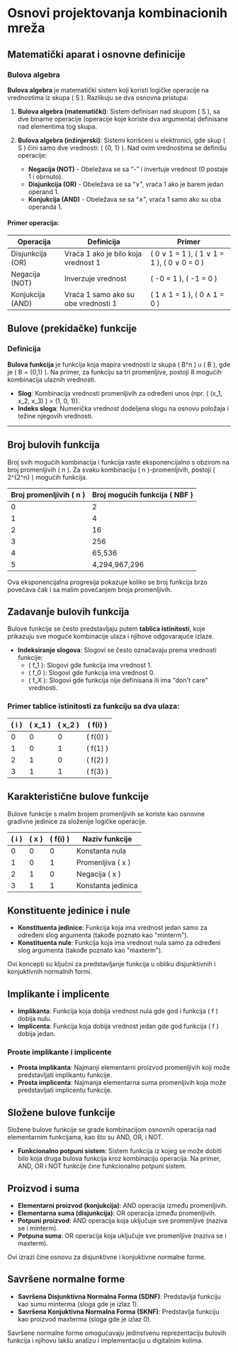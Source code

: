 # Osnovi projektovanja kombinacionih mreža

## Matematički aparat i osnovne definicije

### Bulova algebra
**Bulova algebra** je matematički sistem koji koristi logičke operacije na vrednostima iz skupa \( S \). Razlikuju se dva osnovna pristupa:

1. **Bulova algebra (matematički)**: Sistem definisan nad skupom \( S \), sa dve binarne operacije (operacije koje koriste dva argumenta) definisane nad elementima tog skupa.

2. **Bulova algebra (inžinjerski)**: Sistemi korišćeni u elektronici, gde skup \( S \) čini samo dve vrednosti: \( \{0, 1\} \). Nad ovim vrednostima se definišu operacije:
   - **Negacija (NOT)** - Obeležava se sa “-” i invertuje vrednost (0 postaje 1 i obrnuto).
   - **Disjunkcija (OR)** - Obeležava se sa “∨”, vraća 1 ako je barem jedan operand 1.
   - **Konjukcija (AND)** - Obeležava se sa “∧”, vraća 1 samo ako su oba operanda 1.

#### Primer operacija:
| Operacija | Definicija         | Primer    |
|-----------|---------------------|-----------|
| Disjunkcija (OR) | Vraća 1 ako je bilo koja vrednost 1 | \( 0 ∨ 1 = 1 \), \( 1 ∨ 1 = 1 \), \( 0 ∨ 0 = 0 \) |
| Negacija (NOT)   | Inverzuje vrednost              | \( -0 = 1 \), \( -1 = 0 \) |
| Konjukcija (AND) | Vraća 1 samo ako su obe vrednosti 1 | \( 1 ∧ 1 = 1 \), \( 0 ∧ 1 = 0 \) |

## Bulove (prekidačke) funkcije

### Definicija
**Bulova funkcija** je funkcija koja mapira vrednosti iz skupa \( B^n \) u \( B \), gde je \( B = \{0,1\} \). Na primer, za funkciju sa tri promenljive, postoji 8 mogućih kombinacija ulaznih vrednosti.

- **Slog**: Kombinacija vrednosti promenljivih za određeni unos (npr. \( (x_1, x_2, x_3) \) = (1, 0, 1)).
- **Indeks sloga**: Numerička vrednost dodeljena slogu na osnovu položaja i težine njegovih vrednosti.

---

## Broj bulovih funkcija

Broj svih mogućih kombinacija i funkcija raste eksponencijalno s obzirom na broj promenljivih \( n \). Za svaku kombinaciju \( n \)-promenljivih, postoji \( 2^{2^n} \) mogućih funkcija.

| Broj promenljivih \( n \) | Broj mogućih funkcija \( NBF \) |
|---------------------------|----------------------------------|
| 0                         | 2                                |
| 1                         | 4                                |
| 2                         | 16                               |
| 3                         | 256                              |
| 4                         | 65,536                           |
| 5                         | 4,294,967,296                    |

Ova eksponencijalna progresija pokazuje koliko se broj funkcija brzo povećava čak i sa malim povećanjem broja promenljivih.

## Zadavanje bulovih funkcija

Bulove funkcije se često predstavljaju putem **tablica istinitosti**, koje prikazuju sve moguće kombinacije ulaza i njihove odgovarajuće izlaze.

- **Indeksiranje slogova**: Slogovi se često označavaju prema vrednosti funkcije:
  - \( f_1 \): Slogovi gde funkcija ima vrednost 1.
  - \( f_0 \): Slogovi gde funkcija ima vrednost 0.
  - \( f_X \): Slogovi gde funkcija nije definisana ili ima "don't care" vrednosti.

### Primer tablice istinitosti za funkciju sa dva ulaza:
| \( i \) | \( x_1 \) | \( x_2 \) | \( f(i) \) |
|---------|-----------|-----------|------------|
| 0       | 0         | 0         | \( f(0) \) |
| 1       | 0         | 1         | \( f(1) \) |
| 2       | 1         | 0         | \( f(2) \) |
| 3       | 1         | 1         | \( f(3) \) |

## Karakteristične bulove funkcije

Bulove funkcije s malim brojem promenljivih se koriste kao osnovne gradivne jedinice za složenije logičke operacije.

| \( i \) | \( x \) | \( f(i) \) | Naziv funkcije |
|---------|---------|------------|----------------|
| 0       | 0       | 0          | Konstanta nula |
| 1       | 0       | 1          | Promenljiva \( x \) |
| 2       | 1       | 0          | Negacija \( x \) |
| 3       | 1       | 1          | Konstanta jedinica |

## Konstituente jedinice i nule

- **Konstituenta jedinice**: Funkcija koja ima vrednost jedan samo za određeni slog argumenta (takođe poznato kao "minterm").
- **Konstituenta nule**: Funkcija koja ima vrednost nula samo za određeni slog argumenta (takođe poznato kao "maxterm").

Ovi koncepti su ključni za predstavljanje funkcija u obliku disjunktivnih i konjuktivnih normalnih formi.

## Implikante i implicente

- **Implikanta**: Funkcija koja dobija vrednost nula gde god i funkcija \( f \) dobija nulu.
- **Implicenta**: Funkcija koja dobija vrednost jedan gde god funkcija \( f \) dobija jedan.

### Proste implikante i implicente
- **Prosta implikanta**: Najmanji elementarni proizvod promenljivih koji može predstavljati implikantu funkcije.
- **Prosta implicenta**: Najmanja elementarna suma promenljivih koja može predstavljati implicentu funkcije.

## Složene bulove funkcije

Složene bulove funkcije se grade kombinacijom osnovnih operacija nad elementarnim funkcijama, kao što su AND, OR, i NOT.

- **Funkcionalno potpuni sistem**: Sistem funkcija iz kojeg se može dobiti bilo koja druga bulova funkcija kroz kombinaciju operacija. Na primer, AND, OR i NOT funkcije čine funkcionalno potpuni sistem.

## Proizvod i suma

- **Elementarni proizvod (konjukcija)**: AND operacija između promenljivih.
- **Elementarna suma (disjunkcija)**: OR operacija između promenljivih.
- **Potpuni proizvod**: AND operacija koja uključuje sve promenljive (naziva se i minterm).
- **Potpuna suma**: OR operacija koja uključuje sve promenljive (naziva se i maxterm).

Ovi izrazi čine osnovu za disjunktivne i konjuktivne normalne forme.

## Savršene normalne forme

- **Savršena Disjunktivna Normalna Forma (SDNF)**: Predstavlja funkciju kao sumu minterma (sloga gde je izlaz 1).
- **Savršena Konjuktivna Normalna Forma (SKNF)**: Predstavlja funkciju kao proizvod maxterma (sloga gde je izlaz 0).

Savršene normalne forme omogućavaju jedinstvenu reprezentaciju bulovih funkcija i njihovu lakšu analizu i implementaciju u digitalnim kolima.